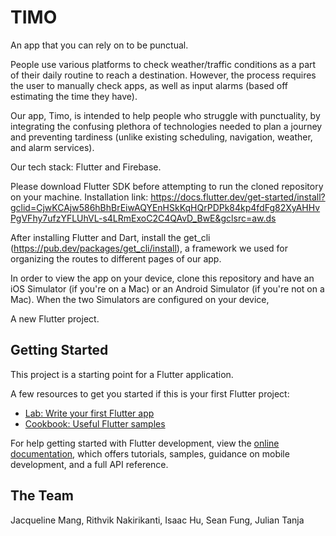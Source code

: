 # TIMO

An app that you can rely on to be punctual. 

People use various platforms to check weather/traffic conditions as a part of their daily routine to reach a destination. However, the process requires the user to manually check apps, as well as input alarms (based off estimating the time they have).

Our app, Timo, is intended to help people who struggle with punctuality, by integrating the confusing plethora of technologies needed to plan a journey and preventing tardiness (unlike existing scheduling, navigation, weather, and alarm services).

Our tech stack: Flutter and Firebase. 

Please download Flutter SDK before attempting to run the cloned repository on your machine. Installation link: https://docs.flutter.dev/get-started/install?gclid=CjwKCAjw586hBhBrEiwAQYEnHSkKqHQrPDPk84kp4fdFg82XyAHHvPgVFhy7ufzYFLUhVL-s4LRmExoC2C4QAvD_BwE&gclsrc=aw.ds

After installing Flutter and Dart, install the get_cli (https://pub.dev/packages/get_cli/install), a framework we used for organizing the routes to different pages of our app. 


In order to view the app on your device, clone this repository and have an iOS Simulator (if you're on a Mac) or an Android Simulator (if you're not on a Mac). When the two Simulators are configured on your device, 



A new Flutter project.

## Getting Started

This project is a starting point for a Flutter application.

A few resources to get you started if this is your first Flutter project:

- [Lab: Write your first Flutter app](https://docs.flutter.dev/get-started/codelab)
- [Cookbook: Useful Flutter samples](https://docs.flutter.dev/cookbook)

For help getting started with Flutter development, view the
[online documentation](https://docs.flutter.dev/), which offers tutorials,
samples, guidance on mobile development, and a full API reference.


## The Team
Jacqueline Mang, Rithvik Nakirikanti, Isaac Hu, Sean Fung, Julian Tanja


